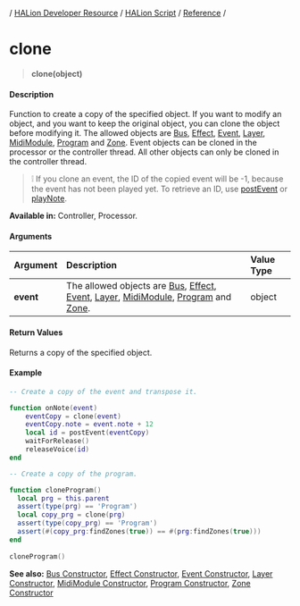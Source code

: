 / [HALion Developer Resource](../../HALion-Developer-Resource.md) / [HALion Script](./HALion-Script.md) / [Reference](./Reference.md) /

# clone

>**clone(object)**

#### Description

Function to create a copy of the specified object. If you want to modify an object, and you want to keep the original object, you can clone the object before modifying it. The allowed objects are [Bus](./Bus.md), [Effect](./Effect.md), [Event](./Event.md), [Layer](./Layer.md), [MidiModule](./MidiModule.md), [Program](./Program.md) and [Zone](./Zone.md). Event objects can be cloned in the processor or the controller thread. All other objects can only be cloned in the controller thread.

>&#10069; If you clone an event, the ID of the copied event will be -1, because the event has not been played yet. To retrieve an ID, use [postEvent](./postEvent.md) or [playNote](./playNote.md).

**Available in:** Controller, Processor.

#### Arguments

|Argument|Description|Value Type|
|:-|:-|:-|
|**event**|The allowed objects are [Bus](./Bus.md), [Effect](./Effect.md), [Event](./Event.md), [Layer](./Layer.md), [MidiModule](./MidiModule.md), [Program](./Program.md) and [Zone](./Zone.md).|object|

#### Return Values

Returns a copy of the specified object.

#### Example

```lua
-- Create a copy of the event and transpose it.

function onNote(event)
    eventCopy = clone(event)
    eventCopy.note = event.note + 12
    local id = postEvent(eventCopy)
    waitForRelease()
    releaseVoice(id)
end

-- Create a copy of the program.

function cloneProgram()
  local prg = this.parent
  assert(type(prg) == 'Program')
  local copy_prg = clone(prg)
  assert(type(copy_prg) == 'Program')
  assert(#(copy_prg:findZones(true)) == #(prg:findZones(true)))
end
 
cloneProgram()
```

**See also:** [Bus Constructor](./Bus-Constructor.md), [Effect Constructor](./Effect-Constructor.md), [Event Constructor](./Event-Constructor.md), [Layer Constructor](./Layer-Constructor.md), [MidiModule Constructor](./MidiModule-Constructor.md), [Program Constructor](./Program-Constructor.md), [Zone Constructor](./Zone-Constructor.md)